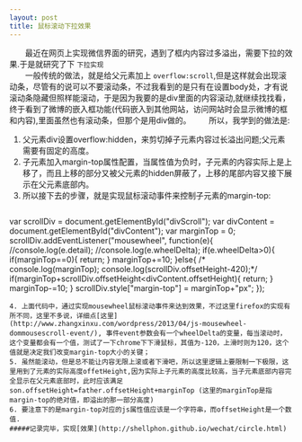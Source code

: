 ```yaml
---
layout: post
title: 鼠标滚动下拉效果
---
```

&emsp;&emsp;最近在网页上实现微信界面的研究，遇到了框内内容过多溢出，需要下拉的效果.于是就研究了下 ```下拉实现```    
&emsp;&emsp;一般传统的做法，就是给父元素加上 ```overflow:scroll```,但是这样就会出现滚动条，尽管有的说可以不要滚动条，不过我看到的是只有在设置body处，才有说滚动条隐藏但照样能滚动，于是因为我要的是div里面的内容滚动,就继续找找看，终于看到了微博的嵌入框功能(代码嵌入到其他网站，访问网站时会显示微博的框和内容),里面虽然也有滚动条，但那个是用div做的。
&emsp;&emsp;所以，我学到的做法是:    
1. 父元素div设置overflow:hidden，来剪切掉子元素内容过长溢出问题;父元素需要有固定的高度。
2. 子元素加入margin-top属性配置，当属性值为负时，子元素的内容实际上是上移了，而且上移的部分又被父元素的hidden屏蔽了，上移的尾部内容又接下展示在父元素底部内。
3. 所以接下去的步骤，就是实现鼠标滚动事件来控制子元素的margin-top:
  > ```
   var scrollDiv = document.getElementById("divScroll");
  var divContent = document.getElementById("divContent");
  var marginTop = 0;
  scrollDiv.addEventListener("mousewheel", function(e){
    //console.log(e.detail);
    //console.log(e.wheelDelta);
    if(e.wheelDelta>0){
      if(marginTop==0){
        return; 
      }
      marginTop+=10;
    }else{
     /* console.log(marginTop);
      console.log(scrollDiv.offsetHeight-420);*/
      if(marginTop+scrollDiv.offsetHeight<divContent.offsetHeight){
        return;
      }
      marginTop-=10;
    }
    scrollDiv.style["margin-top"] = marginTop+"px";
  });
  ```
4. 上面代码中，通过实现mousewheel鼠标滚动事件来达到效果，不过这里firefox的实现有所不同，这里不多说，详细点[这里](http://www.zhangxinxu.com/wordpress/2013/04/js-mousewheel-dommousescroll-event/), 事件event参数会有一个wheelDelta的变量，每当滚动时，这个变量都会有一个值，测试了一下chrome下下滑鼠标，其值为-120，上滑时则为120，这个值就是决定我们改变margin-top大小的关键；
5. 虽然能滚动，但是总不能让内容无限上滚或者下滑吧，所以这里逻辑上要限制一下极限，这里用到了元素的实际高度offetHeight,因为实际上子元素的高度比较高，当子元素底部内容完全显示在父元素底部时，此时应该满足son.offsetHeight=father.offsetHeight+marginTop (这里的marginTop是指margin-top的绝对值，即溢出的那一部分高度)
6. 要注意下的是margin-top对应的js属性值应该是一个字符串，而offsetHeight是一个数值.
#####记录完毕，实现[效果](http://shellphon.github.io/wechat/circle.html)